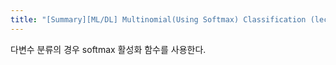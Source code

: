 ```yaml
---
title: "[Summary][ML/DL] Multinomial(Using Softmax) Classification (lec06)"
---
```


다변수 분류의 경우 softmax 활성화 함수를 사용한다.
